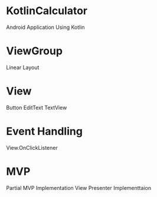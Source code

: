# KotlinCalculator
Android Application Using Kotlin 


# ViewGroup 
Linear Layout

# View 
Button
EditText
TextView

# Event Handling
View.OnClickListener


# MVP
Partial MVP Implementation
View Presenter Implementtaion

